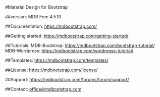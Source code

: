 #Material Design for Bootstrap

##version: MDB Free 4.5.10

##Documentation:
https://mdbootstrap.com/

##Getting started:
https://mdbootstrap.com/getting-started/

##Tutorials:
MDB-Bootstrap: https://mdbootstrap.com/bootstrap-tutorial/
MDB-Wordpress: https://mdbootstrap.com/wordpress-tutorial/

##Templates:
https://mdbootstrap.com/templates/

##License:
https://mdbootstrap.com/license/

##Support:
https://mdbootstrap.com/forums/forum/support/

##Contact:
office@mdbootstrap.com
